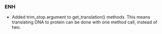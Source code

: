 <!--
A new scriv changelog fragment.

Uncomment the section that is right (remove the HTML comment wrapper).
-->

<!--
### Contributors

- A bullet item for the Contributors category.

-->
### ENH

- Added trim_stop argument to get_translation() methods. This means
  translating DNA to protein can be done with one method call, instead of
  two.

<!--
### BUG

- A bullet item for the BUG category.

-->
<!--
### DOC

- A bullet item for the DOC category.

-->
<!--
### Deprecations

- A bullet item for the Deprecations category.

-->
<!--
### Discontinued

- A bullet item for the Discontinued category.

-->
